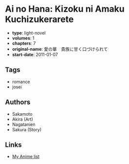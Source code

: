 # Ai no Hana: Kizoku ni Amaku Kuchizukerarete

-   **type**: light-novel
-   **volumes**: 1
-   **chapters**: 7
-   **original-name**: 愛の華　貴族に甘く口づけられて
-   **start-date**: 2011-01-07

## Tags

-   romance
-   josei

## Authors

-   Sakamoto
-   Akira (Art)
-   Nagatanien
-   Sakura (Story)

## Links

-   [My Anime list](https://myanimelist.net/manga/100492/Ai_no_Hana__Kizoku_ni_Amaku_Kuchizukerarete)
